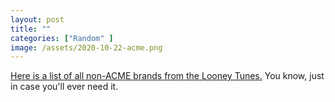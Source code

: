```yaml
---
layout: post
title: ""
categories: ["Random" ]
image: /assets/2020-10-22-acme.png
---
```

[Here is a list of all non-ACME brands from the Looney
Tunes.](https://scifi.stackexchange.com/questions/204999/does-any-looney-tunes-character-ever-use-any-fictional-brand-name-product-that-i)
You know, just in case you'll ever need it.